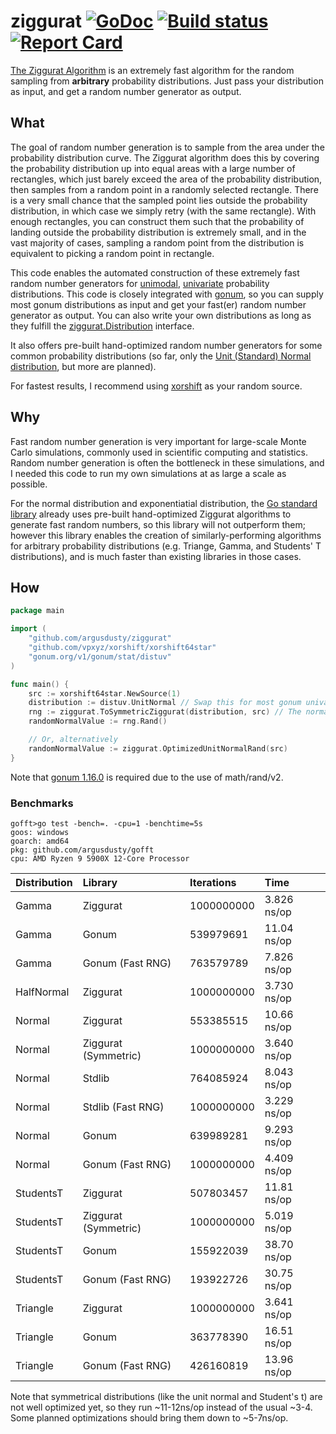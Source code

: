 # ziggurat [![GoDoc][godoc-badge]][godoc] [![Build status][build-status-badge]][build-status] [![Report Card][report-card-badge]][report-card]

[The Ziggurat Algorithm](https://en.wikipedia.org/wiki/Ziggurat_algorithm) is an extremely fast algorithm for the random sampling from **arbitrary** probability distributions. Just pass your distribution as input, and get a random number generator as output.

## What

The goal of random number generation is to sample from the area under the probability distribution curve. The Ziggurat algorithm does this by covering the probability distribution up into equal areas with a large number of rectangles, which just barely exceed the area of the probability distribution, then samples from a random point in a randomly selected rectangle. There is a very small chance that the sampled point lies outside the probability distribution, in which case we simply retry (with the same rectangle). With enough rectangles, you can construct them such that the probability of landing outside the probability distribution is extremely small, and in the vast majority of cases, sampling a random point from the distribution is equivalent to picking a random point in rectangle.

This code enables the automated construction of these extremely fast random number generators for [unimodal](https://en.wikipedia.org/wiki/Unimodality), [univariate](https://en.wikipedia.org/wiki/Univariate_distribution) probability distributions. This code is closely integrated with [gonum](https://www.gonum.org/), so you can supply most gonum distributions as input and get your fast(er) random number generator as output. You can also write your own distributions as long as they fulfill the [ziggurat.Distribution](distribution.go) interface.

It also offers pre-built hand-optimized random number generators for some common probability distributions (so far, only the [Unit (Standard) Normal distribution](https://en.wikipedia.org/wiki/Normal_distribution#Standard_normal_distribution), but more are planned).

For fastest results, I recommend using [xorshift](https://github.com/vpxyz/xorshift) as your random source.

## Why

Fast random number generation is very important for large-scale Monte Carlo simulations, commonly used in scientific computing and statistics. Random number generation is often the bottleneck in these simulations, and I needed this code to run my own simulations at as large a scale as possible.

For the normal distribution and exponentiatial distribution, the [Go standard library](https://pkg.go.dev/math/rand/v2) already uses pre-built hand-optimized Ziggurat algorithms to generate fast random numbers, so this library will not outperform them; however this library enables the creation of similarly-performing algorithms for arbitrary probability distributions (e.g. Triange, Gamma, and Students' T distributions), and is much faster than existing libraries in those cases.

## How

```go
package main

import (
	"github.com/argusdusty/ziggurat"
	"github.com/vpxyz/xorshift/xorshift64star"
	"gonum.org/v1/gonum/stat/distuv"
)

func main() {
	src := xorshift64star.NewSource(1)
	distribution := distuv.UnitNormal // Swap this for most gonum univariate distributions
	rng := ziggurat.ToSymmetricZiggurat(distribution, src) // The normal distribution is symmetric, so we can use the more efficient symmetric ziggurat
	randomNormalValue := rng.Rand()

	// Or, alternatively
	randomNormalValue := ziggurat.OptimizedUnitNormalRand(src)
}
```

Note that [gonum 1.16.0](https://github.com/gonum/gonum/releases/tag/v0.16.0) is required due to the use of math/rand/v2.

### Benchmarks

```text
gofft>go test -bench=. -cpu=1 -benchtime=5s
goos: windows
goarch: amd64
pkg: github.com/argusdusty/gofft
cpu: AMD Ryzen 9 5900X 12-Core Processor
```

| Distribution | Library              | Iterations | Time        |
|:-------------|:---------------------|:-----------|:------------|
| Gamma        | Ziggurat             | 1000000000 | 3.826 ns/op |
| Gamma        | Gonum                | 539979691  | 11.04 ns/op |
| Gamma        | Gonum (Fast RNG)     | 763579789  | 7.826 ns/op |
| HalfNormal   | Ziggurat             | 1000000000 | 3.730 ns/op |
| Normal       | Ziggurat             | 553385515  | 10.66 ns/op |
| Normal       | Ziggurat (Symmetric) | 1000000000 | 3.640 ns/op |
| Normal       | Stdlib               | 764085924  | 8.043 ns/op |
| Normal       | Stdlib (Fast RNG)    | 1000000000 | 3.229 ns/op |
| Normal       | Gonum                | 639989281  | 9.293 ns/op |
| Normal       | Gonum (Fast RNG)     | 1000000000 | 4.409 ns/op |
| StudentsT    | Ziggurat             | 507803457  | 11.81 ns/op |
| StudentsT    | Ziggurat (Symmetric) | 1000000000 | 5.019 ns/op |
| StudentsT    | Gonum                | 155922039  | 38.70 ns/op |
| StudentsT    | Gonum (Fast RNG)     | 193922726  | 30.75 ns/op |
| Triangle     | Ziggurat             | 1000000000 | 3.641 ns/op |
| Triangle     | Gonum                | 363778390  | 16.51 ns/op |
| Triangle     | Gonum (Fast RNG)     | 426160819  | 13.96 ns/op |

Note that symmetrical distributions (like the unit normal and Student's t) are not well optimized yet, so they run ~11-12ns/op instead of the usual ~3-4. Some planned optimizations should bring them down to ~5-7ns/op.

[godoc-badge]:       https://godoc.org/github.com/argusdusty/ziggurat?status.svg
[godoc]:             https://godoc.org/github.com/argusdusty/ziggurat
[build-status-badge]: https://github.com/argusdusty/ziggurat/actions/workflows/go.yml/badge.svg
[build-status]: https://github.com/argusdusty/ziggurat/actions
[report-card-badge]: https://goreportcard.com/badge/github.com/argusdusty/ziggurat
[report-card]:       https://goreportcard.com/report/github.com/argusdusty/ziggurat
